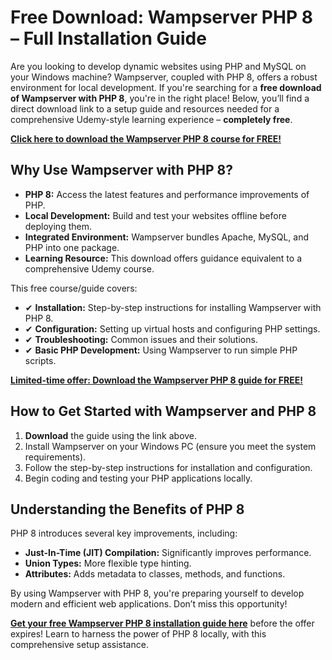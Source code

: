 # Free Download: Wampserver PHP 8 – Full Installation Guide

Are you looking to develop dynamic websites using PHP and MySQL on your Windows machine? Wampserver, coupled with PHP 8, offers a robust environment for local development. If you're searching for a **free download of Wampserver with PHP 8**, you're in the right place! Below, you’ll find a direct download link to a setup guide and resources needed for a comprehensive Udemy-style learning experience – **completely free**.

[**Click here to download the Wampserver PHP 8 course for FREE!**](https://udemywork.com/wampserver-php-8)

## Why Use Wampserver with PHP 8?

*   **PHP 8:** Access the latest features and performance improvements of PHP.
*   **Local Development:** Build and test your websites offline before deploying them.
*   **Integrated Environment:** Wampserver bundles Apache, MySQL, and PHP into one package.
*   **Learning Resource:** This download offers guidance equivalent to a comprehensive Udemy course.

This free course/guide covers:

*   ✔ **Installation:** Step-by-step instructions for installing Wampserver with PHP 8.
*   ✔ **Configuration:** Setting up virtual hosts and configuring PHP settings.
*   ✔ **Troubleshooting:** Common issues and their solutions.
*   ✔ **Basic PHP Development:** Using Wampserver to run simple PHP scripts.

[**Limited-time offer: Download the Wampserver PHP 8 guide for FREE!**](https://udemywork.com/wampserver-php-8)

## How to Get Started with Wampserver and PHP 8

1.  **Download** the guide using the link above.
2.  Install Wampserver on your Windows PC (ensure you meet the system requirements).
3.  Follow the step-by-step instructions for installation and configuration.
4.  Begin coding and testing your PHP applications locally.

## Understanding the Benefits of PHP 8

PHP 8 introduces several key improvements, including:

*   **Just-In-Time (JIT) Compilation:** Significantly improves performance.
*   **Union Types:** More flexible type hinting.
*   **Attributes:** Adds metadata to classes, methods, and functions.

By using Wampserver with PHP 8, you're preparing yourself to develop modern and efficient web applications. Don’t miss this opportunity!

**[Get your free Wampserver PHP 8 installation guide here](https://udemywork.com/wampserver-php-8)** before the offer expires! Learn to harness the power of PHP 8 locally, with this comprehensive setup assistance.
